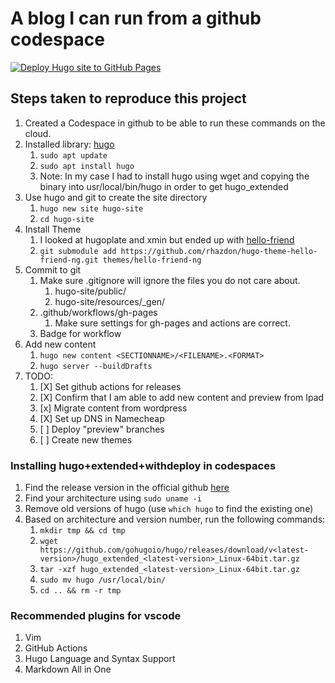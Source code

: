 # A blog I can run from a github codespace
[![Deploy Hugo site to GitHub Pages](https://github.com/fyordan/blog-from-codespace/actions/workflows/gh-pages.yml/badge.svg)](https://github.com/fyordan/blog-from-codespace/actions/workflows/gh-pages.yml)

## Steps taken to reproduce this project

1. Created a Codespace in github to be able to run these commands on the cloud.
2. Installed library: [hugo](https://gohugo.io/installation/linux/)
   1. `sudo apt update`
   2. `sudo apt install hugo`
   3. Note: In my case I had to install hugo using wget and copying the binary into usr/local/bin/hugo in order to get hugo_extended
3. Use hugo and git to create the site directory
   1. `hugo new site hugo-site`
   2. `cd hugo-site`
4. Install Theme
   1. I looked at hugoplate and xmin but ended up with [hello-friend](https://themes.gohugo.io/themes/hugo-theme-hello-friend-ng/)
   2. `git submodule add https://github.com/rhazdon/hugo-theme-hello-friend-ng.git themes/hello-friend-ng`
6. Commit to git
   1. Make sure .gitignore will ignore the files you do not care about.
      1. hugo-site/public/
      2. hugo-site/resources/_gen/
   2. .github/workflows/gh-pages
      1. Make sure settings for gh-pages and actions are correct.
   3. Badge for workflow
7. Add new content
   1. `hugo new content <SECTIONNAME>/<FILENAME>.<FORMAT>`
   2. `hugo server --buildDrafts`
8. TODO:
   1. [X] Set github actions for releases
   2. [X] Confirm that I am able to add new content and preview from Ipad
   3. [x] Migrate content from wordpress
   4. [X] Set up DNS in Namecheap
   5. [ ] Deploy "preview" branches
   6. [ ] Create new themes

### Installing hugo+extended+withdeploy in codespaces
1. Find the release version in the official github [here](https://github.com/gohugoio/hugo/releases)
2. Find your architecture using `sudo uname -i`
3. Remove old versions of hugo (use `which hugo` to find the existing one)
4. Based on architecture and version number, run the following commands:
   1. `mkdir tmp && cd tmp`
   2. `wget https://github.com/gohugoio/hugo/releases/download/v<latest-version>/hugo_extended_<latest-version>_Linux-64bit.tar.gz`
   3. `tar -xzf hugo_extended_<latest-version>_Linux-64bit.tar.gz`
   4. `sudo mv hugo /usr/local/bin/`
   5. `cd .. && rm -r tmp`

### Recommended plugins for vscode
1. Vim
2. GitHub Actions
3. Hugo Language and Syntax Support
4. Markdown All in One